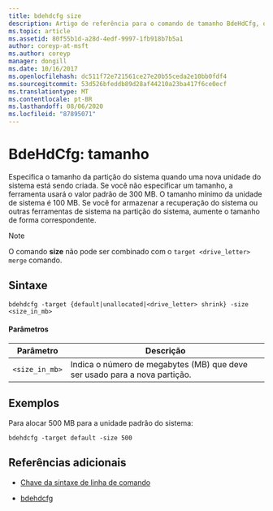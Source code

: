 ```yaml
---
title: bdehdcfg size
description: Artigo de referência para o comando de tamanho BdeHdCfg, que especifica o tamanho da partição do sistema quando uma nova unidade do sistema está sendo criada.
ms.topic: article
ms.assetid: 80f55b1d-a28d-4edf-9997-1fb918b7b5a1
author: coreyp-at-msft
ms.author: coreyp
manager: dongill
ms.date: 10/16/2017
ms.openlocfilehash: dc511f72e721561ce27e20b55ceda2e10bb0fdf4
ms.sourcegitcommit: 53d526bfeddb89d28af44210a23ba417f6ce0ecf
ms.translationtype: MT
ms.contentlocale: pt-BR
ms.lasthandoff: 08/06/2020
ms.locfileid: "87895071"
---
```

# <a name="bdehdcfg-size"></a>BdeHdCfg: tamanho

Especifica o tamanho da partição do sistema quando uma nova unidade do sistema está sendo criada. Se você não especificar um tamanho, a ferramenta usará o valor padrão de 300 MB. O tamanho mínimo da unidade de sistema é 100 MB. Se você for armazenar a recuperação do sistema ou outras ferramentas de sistema na partição do sistema, aumente o tamanho de forma correspondente.

> [!NOTE]
> O comando **size** não pode ser combinado com o `target <drive_letter> merge` comando.

## <a name="syntax"></a>Sintaxe

```
bdehdcfg -target {default|unallocated|<drive_letter> shrink} -size <size_in_mb>
```

#### <a name="parameters"></a>Parâmetros

| Parâmetro | Descrição |
| --------- | ----------- |
| `<size_in_mb>` | Indica o número de megabytes (MB) que deve ser usado para a nova partição. |

## <a name="examples"></a>Exemplos

Para alocar 500 MB para a unidade padrão do sistema:

```
bdehdcfg -target default -size 500
```

## <a name="additional-references"></a>Referências adicionais

- [Chave da sintaxe de linha de comando](command-line-syntax-key.md)

- [bdehdcfg](bdehdcfg.md)
